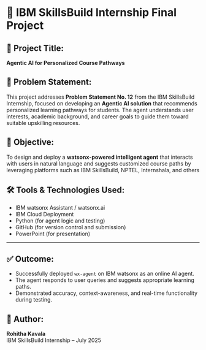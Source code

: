 # 📘 IBM SkillsBuild Internship Final Project

## 🔹 Project Title:
**Agentic AI for Personalized Course Pathways**


## 📌 Problem Statement:
This project addresses **Problem Statement No. 12** from the IBM SkillsBuild Internship, focused on developing an **Agentic AI solution** that recommends personalized learning pathways for students. The agent understands user interests, academic background, and career goals to guide them toward suitable upskilling resources.


## 🎯 Objective:
To design and deploy a **watsonx-powered intelligent agent** that interacts with users in natural language and suggests customized course paths by leveraging platforms such as IBM SkillsBuild, NPTEL, Internshala, and others


## 🛠️ Tools & Technologies Used:
- IBM watsonx Assistant / watsonx.ai
- IBM Cloud Deployment
- Python (for agent logic and testing)
- GitHub (for version control and submission)
- PowerPoint (for presentation)

---

## ✅ Outcome:
- Successfully deployed `wx-agent` on IBM watsonx as an online AI agent.
- The agent responds to user queries and suggests appropriate learning paths.
- Demonstrated accuracy, context-awareness, and real-time functionality during testing.



## 👤 Author:
**Rohitha Kavala**  
IBM SkillsBuild Internship – July 2025
